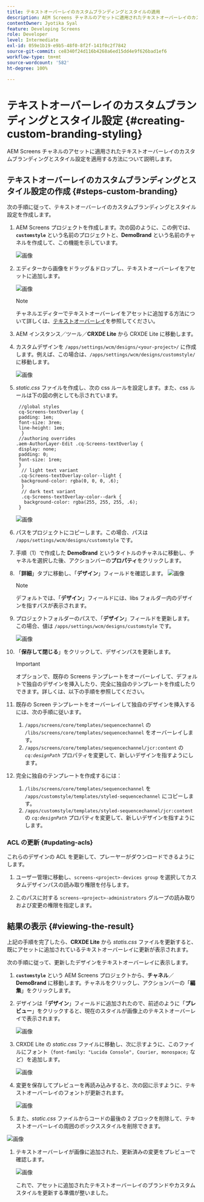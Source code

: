 ```yaml
---
title: テキストオーバーレイのカスタムブランディングとスタイルの適用
description: AEM Screens チャネルのアセットに適用されたテキストオーバーレイのカスタムブランディングとスタイル設定を適用する方法について説明します。
contentOwner: Jyotika Syal
feature: Developing Screens
role: Developer
level: Intermediate
exl-id: 059e1b19-e9b5-48f0-8f2f-141f0c2f7842
source-git-commit: ce8340f24d116b4268a6ed15dd4e9f626bad1ef6
workflow-type: tm+mt
source-wordcount: '582'
ht-degree: 100%

---
```


# テキストオーバーレイのカスタムブランディングとスタイル設定 {#creating-custom-branding-styling}

AEM Screens チャネルのアセットに適用されたテキストオーバーレイのカスタムブランディングとスタイル設定を適用する方法について説明します。

## テキストオーバーレイのカスタムブランディングとスタイル設定の作成 {#steps-custom-branding}

次の手順に従って、テキストオーバーレイのカスタムブランディングとスタイル設定を作成します。

1. AEM Screens プロジェクトを作成します。次の図のように、この例では、**`customstyle`** という名前のプロジェクトと、**DemoBrand** という名前のチャネルを作成して、この機能を示しています。

   ![画像](/help/user-guide/assets/custom-brand/custom-brand1.png)

1. エディターから画像をドラッグ＆ドロップし、テキストオーバーレイをアセットに追加します。

   ![画像](/help/user-guide/assets/custom-brand/custom-brand2.png)

   >[!NOTE]
   >チャネルエディターでテキストオーバーレイをアセットに追加する方法について詳しくは、[テキストオーバーレイ](/help/user-guide/text-overlay.md)を参照してください。

1. AEM インスタンス／ツール／**CRXDE Lite** から CRXDE Lite に移動します。

1. カスタムデザインを `/apps/settings/wcm/designs/<your-project>/` に作成します。例えば、この場合は、`/apps/settings/wcm/designs/customstyle/` に移動します。

   ![画像](/help/user-guide/assets/custom-brand/custom-brand3.png)

1. *static.css* ファイルを作成し、次の css ルールを設定します。また、css ルールは下の図の例としても示されています。

   ```shell
    //global styles
    cq-Screens-textOverlay {
    padding: 1em;
    font-size: 3rem;
    line-height: 1em;
     }
    //authoring overrides
   .aem-AuthorLayer-Edit .cq-Screens-textOverlay {
    display: none;
    padding: 0;
    font-size: 1rem;
    }
     // light text variant
    .cq-Screens-textOverlay-color--light {
     background-color: rgba(0, 0, 0, .6);
     }
     // dark text variant
     .cq-Screens-textOverlay-color--dark {
      background-color: rgba(255, 255, 255, .6);
    }
   ```

   ![画像](/help/user-guide/assets/custom-brand/custom-brand4.png)

1. パスをプロジェクトにコピーします。この場合、パスは `/apps/settings/wcm/designs/customstyle` です。

1. 手順（1）で作成した **DemoBrand** というタイトルのチャネルに移動し、チャネルを選択した後、アクションバーの&#x200B;**プロパティ**&#x200B;をクリックします。

1. 「**詳細**」タブに移動し、「**デザイン**」フィールドを確認します。
   ![画像](/help/user-guide/assets/custom-brand/custom-brand5.png)

   >[!NOTE]
   >デフォルトでは、「**デザイン**」フィールドには、libs フォルダー内のデザインを指すパスが表示されます。

1. プロジェクトフォルダーのパスで、「**デザイン**」フィールドを更新します。この場合、値は `/apps/settings/wcm/designs/customstyle` です。

   ![画像](/help/user-guide/assets/custom-brand/custom-brand6.png)

1. 「**保存して閉じる**」をクリックして、デザインパスを更新します。

   >[!IMPORTANT]
   >オプションで、既存の Screens テンプレートをオーバーレイして、デフォルトで独自のデザインを挿入したり、完全に独自のテンプレートを作成したりできます。詳しくは、以下の手順を参照してください。

1. 既存の Screen テンプレートをオーバーレイして独自のデザインを挿入するには、次の手順に従います。

   1. `/apps/screens/core/templates/sequencechannel` の `/libs/screens/core/templates/sequencechannel` をオーバーレイします。
   1. `/apps/screens/core/templates/sequencechannel/jcr:content` の *`cq:designPath`* プロパティを変更して、新しいデザインを指すようにします。

1. 完全に独自のテンプレートを作成するには：
   1. `/libs/screens/core/templates/sequencechannel` を `/apps/customstyle/templates/styled-sequencechannel` にコピーします。
   1. `/apps/customstyle/templates/styled-sequencechannel/jcr:content` の *`cq:designPath`* プロパティを変更して、新しいデザインを指すようにします。


### ACL の更新 {#updating-acls}

これらのデザインの ACL を更新して、プレーヤーがダウンロードできるようにします。

1. ユーザー管理に移動し、`screens-<project>-devices group` を選択してカスタムデザインパスの読み取り権限を付与します。

1. このパスに対する `screens-<project>-administrators` グループの読み取りおよび変更の権限を指定します。

## 結果の表示 {#viewing-the-result}

上記の手順を完了したら、**CRXDE Lite** から *statis.css* ファイルを更新すると、既にアセットに追加されているテキストオーバーレイに更新が表示されます。

次の手順に従って、更新したデザインをテキストオーバーレイに表示します。

1. **`customstyle`** という AEM Screens プロジェクトから、**チャネル**／**DemoBrand** に移動します。チャネルをクリックし、アクションバーの「**編集**」をクリックします。

1. デザインは「**デザイン**」フィールドに追加されたので、前述のように「**プレビュー**」をクリックすると、現在のスタイルが画像上のテキストオーバーレイで表示されます。

   ![画像](/help/user-guide/assets/custom-brand/custom-brand7.png)

1. CRXDE Lite の *static.css* ファイルに移動し、次に示すように、このファイルにフォント（`font-family: "Lucida Console", Courier, monospace;` など）を追加します。

   ![画像](/help/user-guide/assets/custom-brand/custom-brand8.png)

1. 変更を保存してプレビューを再読み込みすると、次の図に示すように、テキストオーバーレイのフォントが更新されます。

   ![画像](/help/user-guide/assets/custom-brand/custom-brand9.png)

1. また、*static.css* ファイルからコードの最後の 2 ブロックを削除して、テキストオーバーレイの周囲のボックススタイルを削除できます。

![画像](/help/user-guide/assets/custom-brand/custom-brand10.png)

1. テキストオーバーレイが画像に追加された、更新済みの変更をプレビューで確認します。

   ![画像](/help/user-guide/assets/custom-brand/custom-brand11.png)

   これで、アセットに追加されたテキストオーバーレイのブランドやカスタムスタイルを更新する準備が整いました。
